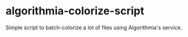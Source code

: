 # algorithmia-colorize-script
Simple script to batch-colorize a lot of files using Algorithmia's service.
